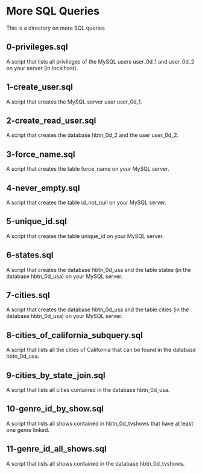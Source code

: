 # More SQL Queries

This is a directory on more SQL queries

## 0-privileges.sql

A script that lists all privileges of the MySQL users user_0d_1 and user_0d_2 on your server (in localhost).

## 1-create_user.sql

A script that creates the MySQL server user user_0d_1.

## 2-create_read_user.sql

A script that creates the database hbtn_0d_2 and the user user_0d_2.

## 3-force_name.sql

A script that creates the table force_name on your MySQL server.

## 4-never_empty.sql

A script that creates the table id_not_null on your MySQL server.

## 5-unique_id.sql

A script that creates the table unique_id on your MySQL server.

## 6-states.sql

A script that creates the database hbtn_0d_usa and the table states (in the database hbtn_0d_usa) on your MySQL server.

## 7-cities.sql

A script that creates the database hbtn_0d_usa and the table cities (in the database hbtn_0d_usa) on your MySQL server.

## 8-cities_of_california_subquery.sql

A script that lists all the cities of California that can be found in the database hbtn_0d_usa.

## 9-cities_by_state_join.sql

A script that lists all cities contained in the database hbtn_0d_usa.

## 10-genre_id_by_show.sql

A script that lists all shows contained in hbtn_0d_tvshows that have at least one genre linked.

## 11-genre_id_all_shows.sql

A script that lists all shows contained in the database hbtn_0d_tvshows.